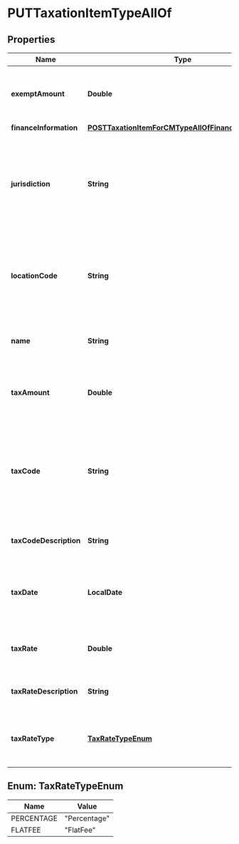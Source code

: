 

# PUTTaxationItemTypeAllOf


## Properties

| Name | Type | Description | Notes |
|------------ | ------------- | ------------- | -------------|
|**exemptAmount** | **Double** | The calculated tax amount excluded due to the exemption.  |  [optional] |
|**financeInformation** | [**POSTTaxationItemForCMTypeAllOfFinanceInformation**](POSTTaxationItemForCMTypeAllOfFinanceInformation.md) |  |  [optional] |
|**jurisdiction** | **String** | The jurisdiction that applies the tax or VAT. This value is typically a state, province, county, or city.  |  [optional] |
|**locationCode** | **String** | The identifier for the location based on the value of the &#x60;taxCode&#x60; field.   |  [optional] |
|**name** | **String** | The name of the taxation item to be updated.  |  [optional] |
|**taxAmount** | **Double** | The amount of the tax applied to the credit or debit memo.  |  [optional] |
|**taxCode** | **String** | The tax code identifies which tax rules and tax rates to apply to a specific credit or debit memo.  |  [optional] |
|**taxCodeDescription** | **String** | The description of the tax code.  |  [optional] |
|**taxDate** | **LocalDate** | The date when the tax is applied to the credit or debit memo.  |  [optional] |
|**taxRate** | **Double** | The tax rate applied to the credit or debit memo.  |  [optional] |
|**taxRateDescription** | **String** | The description of the tax rate.   |  [optional] |
|**taxRateType** | [**TaxRateTypeEnum**](#TaxRateTypeEnum) | The type of the tax rate applied to the credit or debit memo.  |  [optional] |



## Enum: TaxRateTypeEnum

| Name | Value |
|---- | -----|
| PERCENTAGE | &quot;Percentage&quot; |
| FLATFEE | &quot;FlatFee&quot; |



